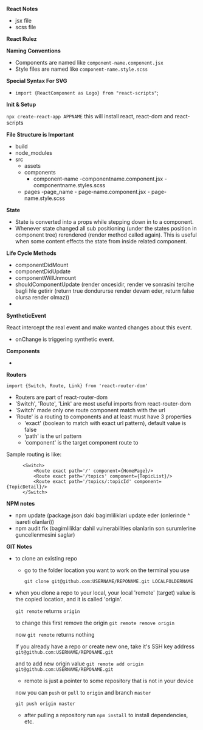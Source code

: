 **React Notes**

- jsx file
- scss file




**React Rulez**


**Naming Conventions**
 
 - Components are named like `component-name.component.jsx`
 - Style files are named like `component-name.style.scss`
 

**Special Syntax For SVG**

 - `import {ReactComponent as Logo} from "react-scripts"`;
 
 
**Init & Setup**

`npx create-react-app APPNAME` this will install react, react-dom and react-scripts




**File Structure is Important**

- build
- node_modules
- src
    - assets
    - components
        - component-name
            -componentname.component.jsx
            -componentname.styles.scss
    - pages
        -page_name
            - page-name.component.jsx
            - page-name.style.scss
       
**State**

- State is converted into a props while stepping down in to a component.       
- Whenever state changed all sub positioning (under the states position in component tree) rerendered (render method called again). This is useful when some content effects the state from inside related component.     

**Life Cycle Methods**

- componentDidMount
- componentDidUpdate
- componentWillUnmount
- shouldComponentUpdate (render oncesidir, render ve sonrasini tercihe bagli hle getirir (return true dondururse render devam eder, return false olursa render olmaz))
- 

**SyntheticEvent**

React intercept the real event and make wanted changes about this event. 

- onChange is triggering synthetic event.


**Components**
 
 -  

**Routers**

    import {Switch, Route, Link} from 'react-router-dom'

 - Routers are part of react-router-dom
 - 'Switch', 'Route', 'Link' are most useful imports from react-router-dom
 - 'Switch' made only one route component match with the url
 - 'Route' is a routing to components and at least must have 3 properties
    - 'exact' (boolean to  match with  exact url pattern), default value is false
    - 'path' is the url pattern
    - 'component' is the target component route to 

Sample routing is like:

          <Switch>
              <Route exact path='/' component={HomePage}/>
              <Route exact path='/topics' component={TopicList}/>
              <Route exact path='/topics/:topicId' component={TopicDetail}/>
          </Switch>  

**NPM notes**
 - npm update (package.json daki bagimliliklari update eder (onlerinde ^ isareti olanlari))
 - npm audit fix (bagimliliklar dahil vulnerabilities olanlarin son surumlerine guncellenmesini saglar)
 

**GIT Notes**

- to clone an existing repo

    - go to the folder location you want to work on the terminal you use

         `git clone git@github.com:USERNAME/REPONAME.git LOCALFOLDERNAME`
- when you clone a repo to your local, your local 'remote' (target) value is the copied location, and it is called 'origin'.

    `git remote` returns `origin`    
    
    to change this first remove the origin
    `git remote remove origin`
   
   now `git remote` returns nothing ` `
    
   If you already have a repo or create new one, take it's SSH key address 
     `git@github.com:USERNAME/REPONAME.git`
   
   and to add new origin value
   `git remote add origin git@github.com:USERNAME/REPONAME.git`
   
   - remote is just a pointer to some repository that is not in your device
   
   now you can `push` or `pull` to `origin` and branch `master`
   
   `git push origin master`
   
   - after pulling a repository    run `npm install` to install dependencies, etc.
   
    
